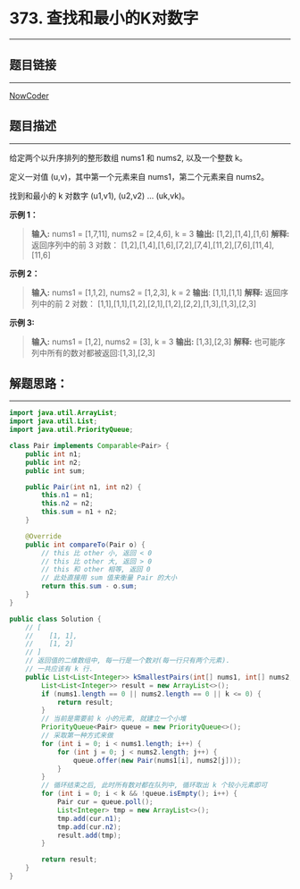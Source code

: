 
# 373. 查找和最小的K对数字

---
## 题目链接
---
<a href="https://leetcode-cn.com/problems/find-k-pairs-with-smallest-sums/">NowCoder</a>

## 题目描述
---


给定两个以升序排列的整形数组 nums1 和 nums2, 以及一个整数 k。

定义一对值 (u,v)，其中第一个元素来自 nums1，第二个元素来自 nums2。

找到和最小的 k 对数字 (u1,v1), (u2,v2) ... (uk,vk)。

**示例 1：**

>**输入:** nums1 = [1,7,11], nums2 = [2,4,6], k = 3
**输出:** [1,2],[1,4],[1,6]
**解释:** 返回序列中的前 3 对数：
     [1,2],[1,4],[1,6],[7,2],[7,4],[11,2],[7,6],[11,4],[11,6]


 

**示例 2：**

>**输入:** nums1 = [1,1,2], nums2 = [1,2,3], k = 2
**输出**: [1,1],[1,1]
**解释:** 返回序列中的前 2 对数：
     [1,1],[1,1],[1,2],[2,1],[1,2],[2,2],[1,3],[1,3],[2,3]

**示例 3:**

>**输入:** nums1 = [1,2], nums2 = [3], k = 3 
**输出:** [1,3],[2,3]
**解释:** 也可能序列中所有的数对都被返回:[1,3],[2,3]



## 解题思路：
---

```java
import java.util.ArrayList;
import java.util.List;
import java.util.PriorityQueue;

class Pair implements Comparable<Pair> {
    public int n1;
    public int n2;
    public int sum;

    public Pair(int n1, int n2) {
        this.n1 = n1;
        this.n2 = n2;
        this.sum = n1 + n2;
    }

    @Override
    public int compareTo(Pair o) {
        // this 比 other 小, 返回 < 0
        // this 比 other 大, 返回 > 0
        // this 和 other 相等, 返回 0
        // 此处直接用 sum 值来衡量 Pair 的大小
        return this.sum - o.sum;
    }
}

public class Solution {
    // [
    //    [1, 1],
    //    [1, 2]
    // ]
    // 返回值的二维数组中, 每一行是一个数对(每一行只有两个元素).
    // 一共应该有 k 行.
    public List<List<Integer>> kSmallestPairs(int[] nums1, int[] nums2, int k) {
        List<List<Integer>> result = new ArrayList<>();
        if (nums1.length == 0 || nums2.length == 0 || k <= 0) {
            return result;
        }
        // 当前是需要前 k 小的元素, 就建立一个小堆
        PriorityQueue<Pair> queue = new PriorityQueue<>();
        // 采取第一种方式来做
        for (int i = 0; i < nums1.length; i++) {
            for (int j = 0; j < nums2.length; j++) {
                queue.offer(new Pair(nums1[i], nums2[j]));
            }
        }
        // 循环结束之后, 此时所有数对都在队列中, 循环取出 k 个较小元素即可
        for (int i = 0; i < k && !queue.isEmpty(); i++) {
            Pair cur = queue.poll();
            List<Integer> tmp = new ArrayList<>();
            tmp.add(cur.n1);
            tmp.add(cur.n2);
            result.add(tmp);
        }

        return result;
    }
}
	
```

